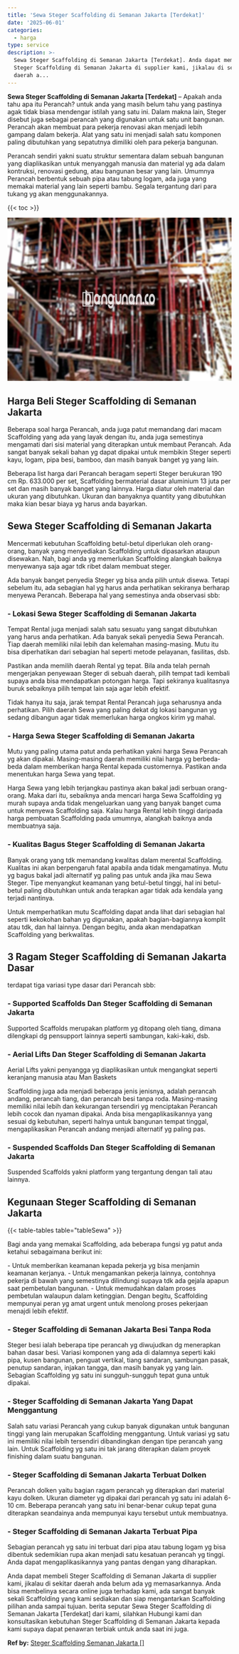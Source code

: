 ```yaml
---
title: 'Sewa Steger Scaffolding di Semanan Jakarta [Terdekat]'
date: '2025-06-01'
categories:
  - harga
type: service
description: >-
  Sewa Steger Scaffolding di Semanan Jakarta [Terdekat]. Anda dapat membeli
  Steger Scaffolding di Semanan Jakarta di supplier kami, jikalau di sekitar
  daerah a...
---
```


**Sewa Steger Scaffolding di Semanan Jakarta \[Terdekat\]** – Apakah anda tahu apa itu Perancah? untuk anda yang masih belum tahu yang pastinya agak tidak biasa mendengar istilah yang satu ini. Dalam makna lain, Steger disebut juga sebagai perancah yang digunakan untuk satu unit bangunan. Perancah akan membuat para pekerja renovasi akan menjadi lebih gampang dalam bekerja. Alat yang satu ini menjadi salah satu komponen paling dibutuhkan yang sepatutnya dimiliki oleh para pekerja bangunan.

Perancah sendiri yakni suatu struktur sementara dalam sebuah bangunan yang diaplikasikan untuk menyanggah manusia dan material yg ada dalam kontruksi, renovasi gedung, atau bangunan besar yang lain. Umumnya Perancah berbentuk sebuah pipa atau tabung logam, ada juga yang memakai material yang lain seperti bambu. Segala tergantung dari para tukang yg akan menggunakannya.

{{< toc >}}

![Sewa Steger Scaffolding di Semanan Jakarta [Terdekat]](/images/sewa-scaffolding-steger-10.png)

## Harga Beli Steger Scaffolding di Semanan Jakarta

Beberapa soal harga Perancah, anda juga patut memandang dari macam Scaffolding yang ada yang layak dengan itu, anda juga semestinya mengamati dari sisi material yang diterapkan untuk membaut Perancah. Ada sangat banyak sekali bahan yg dapat dipakai untuk membikin Steger seperti kayu, logam, pipa besi, bamboo, dan masih banyak banget yg yang lain.

Beberapa list harga dari Perancah beragam seperti Steger berukuran 190 cm Rp. 633.000 per set, Scaffolding bermaterial dasar aluminium 13 juta per set dan masih banyak banget yang lainnya. Harga diatur oleh material dan ukuran yang dibutuhkan. Ukuran dan banyaknya quantity yang dibutuhkan maka kian besar biaya yg harus anda bayarkan.

## Sewa Steger Scaffolding di Semanan Jakarta

Mencermati kebutuhan Scaffolding betul-betul diperlukan oleh orang-orang, banyak yang menyediakan Scaffolding untuk dipasarkan ataupun disewakan. Nah, bagi anda yg memerlukan Scaffolding alangkah baiknya menyewanya saja agar tdk ribet dalam membuat steger.

Ada banyak banget penyedia Steger yg bisa anda pilih untuk disewa. Tetapi sebelum itu, ada sebagian hal yg harus anda perhatikan sekiranya berharap menyewa Perancah. Beberapa hal yang semestinya anda observasi sbb:

### \- Lokasi Sewa Steger Scaffolding di Semanan Jakarta

Tempat Rental juga menjadi salah satu sesuatu yang sangat dibutuhkan yang harus anda perhatikan. Ada banyak sekali penyedia Sewa Perancah. Tiap daerah memiliki nilai lebih dan kelemahan masing-masing. Mutu itu bisa diperhatikan dari sebagian hal seperti metode pelayanan, fasilitas, dsb.

Pastikan anda memilih daerah Rental yg tepat. Bila anda telah pernah mengerjakan penyewaan Steger di sebuah daerah, pilih tempat tadi kembali supaya anda bisa mendapatkan potongan harga. Tapi sekiranya kualitasnya buruk sebaiknya pilih tempat lain saja agar lebih efektif.

Tidak hanya itu saja, jarak tempat Rental Perancah juga seharusnya anda perhatikan. Pilih daerah Sewa yang paling dekat dg lokasi bangunan yg sedang dibangun agar tidak memerlukan harga ongkos kirim yg mahal.

### \- Harga Sewa Steger Scaffolding di Semanan Jakarta

Mutu yang paling utama patut anda perhatikan yakni harga Sewa Perancah yg akan dipakai. Masing-masing daerah memiliki nilai harga yg berbeda-beda dalam memberikan harga Rental kepada customernya. Pastikan anda menentukan harga Sewa yang tepat.

Harga Sewa yang lebih terjangkau pastinya akan bakal jadi serbuan orang-orang. Maka dari itu, sebaiknya anda mencari harga Sewa Scaffolding yg murah supaya anda tidak mengeluarkan uang yang banyak banget cuma untuk menyewa Scaffolding saja. Kalau harga Rental lebih tinggi daripada harga pembuatan Scaffolding pada umumnya, alangkah baiknya anda membuatnya saja.

### \- Kualitas Bagus Steger Scaffolding di Semanan Jakarta

Banyak orang yang tdk memandang kwalitas dalam merental Scaffolding. Kualitas ini akan berpengaruh fatal apabila anda tidak mengamatinya. Mutu yg bagus bakal jadi alternatif yg paling pas untuk anda jika mau Sewa Steger. Tipe menyangkut keamanan yang betul-betul tinggi, hal ini betul-betul paling dibutuhkan untuk anda terapkan agar tidak ada kendala yang terjadi nantinya.

Untuk memperhatikan mutu Scaffolding dapat anda lihat dari sebagian hal seperti kekokohan bahan yg digunakan, apakah bagian-bagiannya komplit atau tdk, dan hal lainnya. Dengan begitu, anda akan mendapatkan Scaffolding yang berkwalitas.

## 3 Ragam Steger Scaffolding di Semanan Jakarta Dasar

terdapat tiga variasi type dasar dari Perancah sbb:

### \- Supported Scaffolds Dan Steger Scaffolding di Semanan Jakarta

Supported Scaffolds merupakan platform yg ditopang oleh tiang, dimana dilengkapi dg pensupport lainnya seperti sambungan, kaki-kaki, dsb.

### \- Aerial Lifts Dan Steger Scaffolding di Semanan Jakarta

Aerial Lifts yakni penyangga yg diaplikasikan untuk mengangkat seperti keranjang manusia atau Man Baskets

Scaffolding juga ada menjadi beberapa jenis jenisnya, adalah perancah andang, perancah tiang, dan perancah besi tanpa roda. Masing-masing memiliki nilai lebih dan kekurangan tersendiri yg menciptakan Perancah lebih cocok dan nyaman dipakai. Anda bisa mengaplikasikannya yang sesuai dg kebutuhan, seperti halnya untuk bangunan tempat tinggal, mengaplikasikan Perancah andang menjadi alternatif yg paling pas.

### \- Suspended Scaffolds Dan Steger Scaffolding di Semanan Jakarta

Suspended Scaffolds yakni platform yang tergantung dengan tali atau lainnya.

## Kegunaan Steger Scaffolding di Semanan Jakarta

{{< table-tables table="tableSewa" >}}

Bagi anda yang memakai Scaffolding, ada beberapa fungsi yg patut anda ketahui sebagaimana berikut ini:

\- Untuk memberikan keamanan kepada pekerja yg bisa menjamin keamanan kerjanya. - Untuk mengamankan pekerja lainnya, contohnya pekerja di bawah yang semestinya dilindungi supaya tdk ada gejala apapun saat pembetulan bangunan. - Untuk memudahkan dalam proses pembetulan walaupun dalam ketinggian. Dengan begitu, Scaffolding mempunyai peran yg amat urgent untuk menolong proses pekerjaan menajdi lebih efektif.

### \- Steger Scaffolding di Semanan Jakarta Besi Tanpa Roda

Steger besi ialah beberapa tipe perancah yg diwujudkan dg menerapkan bahan dasar besi. Variasi komponen yang ada di dalamnya seperti kaki pipa, kusen bangunan, penguat vertikal, tiang sandaran, sambungan pasak, penutup sandaran, injakan tangga, dan masih banyak yg yang lain. Sebagian Scaffolding yg satu ini sungguh-sungguh tepat guna untuk dipakai.

### \- Steger Scaffolding di Semanan Jakarta Yang Dapat Menggantung

Salah satu variasi Perancah yang cukup banyak digunakan untuk bangunan tinggi yang lain merupakan Scaffolding menggantung. Untuk variasi yg satu ini memiliki nilai lebih tersendiri dibandingkan dengan tipe perancah yang lain. Untuk Scaffolding yg satu ini tak jarang diterapkan dalam proyek finishing dalam suatu bangunan.

### \- Steger Scaffolding di Semanan Jakarta Terbuat Dolken

Perancah dolken yaitu bagian ragam perancah yg diterapkan dari material kayu dolken. Ukuran diameter yg dipakai dari perancah yg satu ini adalah 6-10 cm. Beberapa perancah yang satu ini benar-benar cukup tepat guna diterapkan seandainya anda mempunyai kayu tersebut untuk membuatnya.

### \- Steger Scaffolding di Semanan Jakarta Terbuat Pipa

Sebagian perancah yg satu ini terbuat dari pipa atau tabung logam yg bisa dibentuk sedemikian rupa akan menjadi satu kesatuan perancah yg tinggi. Anda dapat mengaplikasikannya yang pantas dengan yang diharapkan.

Anda dapat membeli Steger Scaffolding di Semanan Jakarta di supplier kami, jikalau di sekitar daerah anda belum ada yg memasarkannya. Anda bisa membelinya secara online juga terhadap kami, ada sangat banyak sekali Scaffolding yang kami sediakan dan siap mengantarkan Scaffolding pilihan anda sampai tujuan. berita seputar Sewa Steger Scaffolding di Semanan Jakarta \[Terdekat\] dari kami, silahkan Hubungi kami dan konsultasikan kebutuhan Steger Scaffolding di Semanan Jakarta kepada kami supaya dapat penawran terbiak untuk anda saat ini juga.

**Ref by:** [Steger Scaffolding Semanan Jakarta []](https://id.wikipedia.org/wiki/Steger)
